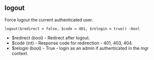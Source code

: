 ## logout
Force logout the current authenticated user.

```logout($redirect = false, $code = 401, $relogin = true)) :bool```

- $redirect (bool) - Redirect after logout.
- $code (int) - Response code for redirection - 401, 403, 404.
- $relogin (bool) - True - login as an admin if authenticated in the mgr context.